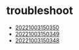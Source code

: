 # troubleshoot
- [20221003150350](/zet/20221003150350/README.md)
- [20221003150349](/zet/20221003150349/README.md)
- [20221003150348](/zet/20221003150348/README.md)

